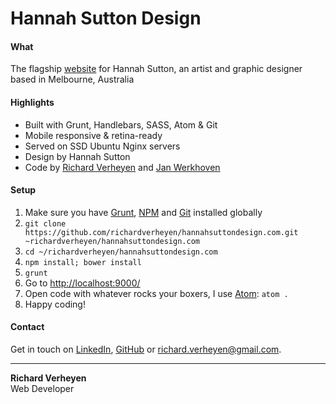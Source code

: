 # Hannah Sutton Design

#### What
The flagship [website](http://www.hannahsuttondesign.com/) for Hannah Sutton, an artist and graphic designer based in Melbourne, Australia

#### Highlights
* Built with Grunt, Handlebars, SASS, Atom & Git
* Mobile responsive & retina-ready
* Served on SSD Ubuntu Nginx servers
* Design by Hannah Sutton
* Code by [Richard Verheyen](https://github.com/richardverheyen) and [Jan Werkhoven](https://github.com/janwerkhoven)

#### Setup
1. Make sure you have [Grunt](http://gruntjs.com/getting-started), [NPM](https://nodejs.org/en/download/) and [Git](https://git-scm.com/book/en/v2/Getting-Started-Installing-Git) installed globally
2. `git clone https://github.com/richardverheyen/hannahsuttondesign.com.git ~richardverheyen/hannahsuttondesign.com`
3. `cd ~/richardverheyen/hannahsuttondesign.com`
4. `npm install; bower install`
5. `grunt`
5. Go to [http://localhost:9000/](http://localhost:9000/)
6. Open code with whatever rocks your boxers, I use [Atom](https://atom.io/): `atom .`
7. Happy coding!

#### Contact
Get in touch on [LinkedIn](https://au.linkedin.com/in/richard-verheyen-3bb050108), [GitHub](https://github.com/richardverheyen) or <a href="mailto:richard.verheyen@gmail.com" target="_blank">richard.verheyen@gmail.com</a>.

--------------

**Richard Verheyen**  
Web Developer
